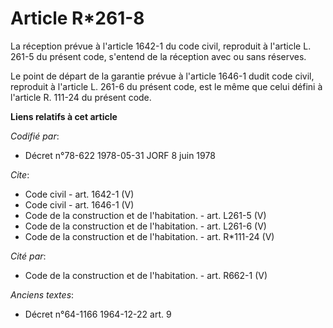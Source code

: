 # Article R*261-8

La réception prévue à l'article 1642-1 du code civil, reproduit à l'article L. 261-5 du présent code, s'entend de la
réception avec ou sans réserves. 

Le point de départ de la garantie prévue à l'article 1646-1 dudit code civil, reproduit à l'article L. 261-6 du présent code,
est le même que celui défini à l'article R. 111-24 du présent code.

**Liens relatifs à cet article**

_Codifié par_:

  - Décret n°78-622 1978-05-31 JORF 8 juin 1978

_Cite_:

  - Code civil - art. 1642-1 (V)
  - Code civil - art. 1646-1 (V)
  - Code de la construction et de l'habitation. - art. L261-5 (V)
  - Code de la construction et de l'habitation. - art. L261-6 (V)
  - Code de la construction et de l'habitation. - art. R*111-24 (V)

_Cité par_:

  - Code de la construction et de l'habitation. - art. R662-1 (V)

_Anciens textes_:

  - Décret n°64-1166 1964-12-22 art. 9
